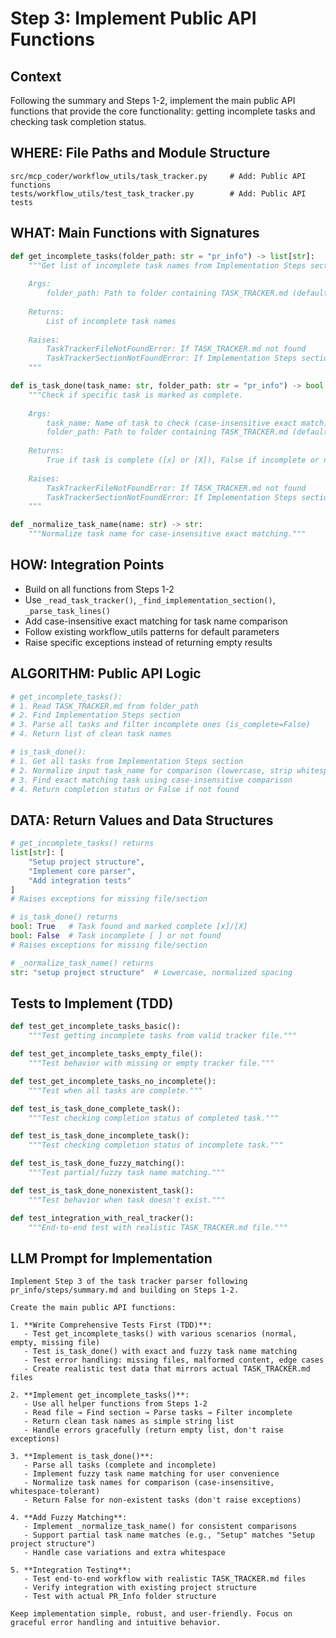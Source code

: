 # Step 3: Implement Public API Functions

## Context
Following the summary and Steps 1-2, implement the main public API functions that provide the core functionality: getting incomplete tasks and checking task completion status.

## WHERE: File Paths and Module Structure
```
src/mcp_coder/workflow_utils/task_tracker.py     # Add: Public API functions  
tests/workflow_utils/test_task_tracker.py        # Add: Public API tests
```

## WHAT: Main Functions with Signatures
```python
def get_incomplete_tasks(folder_path: str = "pr_info") -> list[str]:
    """Get list of incomplete task names from Implementation Steps section.
    
    Args:
        folder_path: Path to folder containing TASK_TRACKER.md (default: "pr_info")
        
    Returns:
        List of incomplete task names
        
    Raises:
        TaskTrackerFileNotFoundError: If TASK_TRACKER.md not found
        TaskTrackerSectionNotFoundError: If Implementation Steps section not found
    """

def is_task_done(task_name: str, folder_path: str = "pr_info") -> bool:
    """Check if specific task is marked as complete.
    
    Args:
        task_name: Name of task to check (case-insensitive exact match)
        folder_path: Path to folder containing TASK_TRACKER.md (default: "pr_info")
        
    Returns:
        True if task is complete ([x] or [X]), False if incomplete or not found
        
    Raises:
        TaskTrackerFileNotFoundError: If TASK_TRACKER.md not found
        TaskTrackerSectionNotFoundError: If Implementation Steps section not found
    """

def _normalize_task_name(name: str) -> str:
    """Normalize task name for case-insensitive exact matching."""
```

## HOW: Integration Points
- Build on all functions from Steps 1-2
- Use `_read_task_tracker()`, `_find_implementation_section()`, `_parse_task_lines()`
- Add case-insensitive exact matching for task name comparison
- Follow existing workflow_utils patterns for default parameters
- Raise specific exceptions instead of returning empty results

## ALGORITHM: Public API Logic
```python
# get_incomplete_tasks():
# 1. Read TASK_TRACKER.md from folder_path
# 2. Find Implementation Steps section
# 3. Parse all tasks and filter incomplete ones (is_complete=False)
# 4. Return list of clean task names

# is_task_done():
# 1. Get all tasks from Implementation Steps section
# 2. Normalize input task_name for comparison (lowercase, strip whitespace)
# 3. Find exact matching task using case-insensitive comparison
# 4. Return completion status or False if not found
```

## DATA: Return Values and Data Structures
```python
# get_incomplete_tasks() returns
list[str]: [
    "Setup project structure",
    "Implement core parser", 
    "Add integration tests"
]
# Raises exceptions for missing file/section

# is_task_done() returns
bool: True   # Task found and marked complete [x]/[X]
bool: False  # Task incomplete [ ] or not found
# Raises exceptions for missing file/section

# _normalize_task_name() returns  
str: "setup project structure"  # Lowercase, normalized spacing
```

## Tests to Implement (TDD)
```python
def test_get_incomplete_tasks_basic():
    """Test getting incomplete tasks from valid tracker file."""

def test_get_incomplete_tasks_empty_file():
    """Test behavior with missing or empty tracker file."""

def test_get_incomplete_tasks_no_incomplete():
    """Test when all tasks are complete."""

def test_is_task_done_complete_task():
    """Test checking completion status of completed task."""

def test_is_task_done_incomplete_task():
    """Test checking completion status of incomplete task."""

def test_is_task_done_fuzzy_matching():
    """Test partial/fuzzy task name matching."""

def test_is_task_done_nonexistent_task():
    """Test behavior when task doesn't exist."""

def test_integration_with_real_tracker():
    """End-to-end test with realistic TASK_TRACKER.md file."""
```

## LLM Prompt for Implementation
```
Implement Step 3 of the task tracker parser following pr_info/steps/summary.md and building on Steps 1-2.

Create the main public API functions:

1. **Write Comprehensive Tests First (TDD)**:
   - Test get_incomplete_tasks() with various scenarios (normal, empty, missing file)
   - Test is_task_done() with exact and fuzzy task name matching
   - Test error handling: missing files, malformed content, edge cases
   - Create realistic test data that mirrors actual TASK_TRACKER.md files

2. **Implement get_incomplete_tasks()**:
   - Use all helper functions from Steps 1-2
   - Read file → Find section → Parse tasks → Filter incomplete
   - Return clean task names as simple string list
   - Handle errors gracefully (return empty list, don't raise exceptions)

3. **Implement is_task_done()**:
   - Parse all tasks (complete and incomplete)
   - Implement fuzzy task name matching for user convenience
   - Normalize task names for comparison (case-insensitive, whitespace-tolerant)
   - Return False for non-existent tasks (don't raise exceptions)

4. **Add Fuzzy Matching**:
   - Implement _normalize_task_name() for consistent comparisons
   - Support partial task name matches (e.g., "Setup" matches "Setup project structure")
   - Handle case variations and extra whitespace

5. **Integration Testing**:
   - Test end-to-end workflow with realistic TASK_TRACKER.md files
   - Verify integration with existing project structure
   - Test with actual PR_Info folder structure

Keep implementation simple, robust, and user-friendly. Focus on graceful error handling and intuitive behavior.
```
